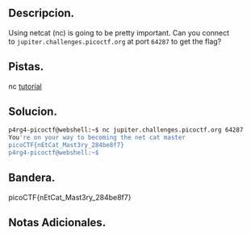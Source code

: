 ## Descripcion.
Using netcat (nc) is going to be pretty important. Can you connect to `jupiter.challenges.picoctf.org` at port `64287` to get the flag?

## Pistas.
nc [tutorial](https://linux.die.net/man/1/nc)

## Solucion.
``` bash
p4rg4-picoctf@webshell:~$ nc jupiter.challenges.picoctf.org 64287
You're on your way to becoming the net cat master
picoCTF{nEtCat_Mast3ry_284be8f7}
p4rg4-picoctf@webshell:~$

```

## Bandera.
picoCTF{nEtCat_Mast3ry_284be8f7}

## Notas Adicionales.
